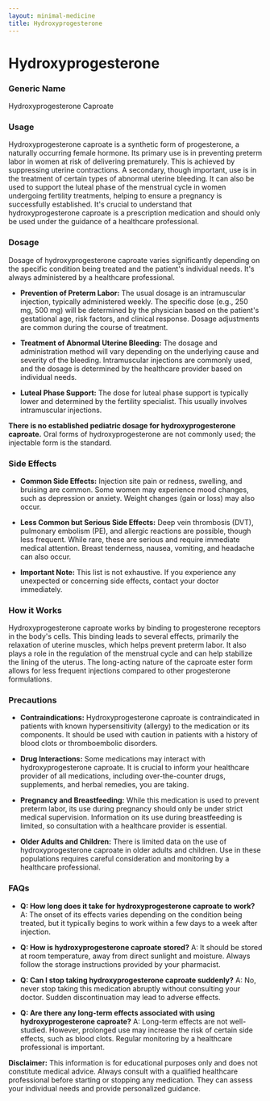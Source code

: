 ```yaml
---
layout: minimal-medicine
title: Hydroxyprogesterone
---
```


# Hydroxyprogesterone
### Generic Name
Hydroxyprogesterone Caproate

### Usage
Hydroxyprogesterone caproate is a synthetic form of progesterone, a naturally occurring female hormone.  Its primary use is in preventing preterm labor in women at risk of delivering prematurely. This is achieved by suppressing uterine contractions.  A secondary, though important, use is in the treatment of certain types of abnormal uterine bleeding.  It can also be used to support the luteal phase of the menstrual cycle in women undergoing fertility treatments, helping to ensure a pregnancy is successfully established.  It's crucial to understand that hydroxyprogesterone caproate is a prescription medication and should only be used under the guidance of a healthcare professional.


### Dosage
Dosage of hydroxyprogesterone caproate varies significantly depending on the specific condition being treated and the patient's individual needs.  It's always administered by a healthcare professional.

* **Prevention of Preterm Labor:**  The usual dosage is an intramuscular injection, typically administered weekly. The specific dose (e.g., 250 mg, 500 mg) will be determined by the physician based on the patient's gestational age, risk factors, and clinical response.  Dosage adjustments are common during the course of treatment.

* **Treatment of Abnormal Uterine Bleeding:** The dosage and administration method will vary depending on the underlying cause and severity of the bleeding.  Intramuscular injections are commonly used, and the dosage is determined by the healthcare provider based on individual needs.

* **Luteal Phase Support:**  The dose for luteal phase support is typically lower and determined by the fertility specialist. This usually involves intramuscular injections.

**There is no established pediatric dosage for hydroxyprogesterone caproate.** Oral forms of hydroxyprogesterone are not commonly used; the injectable form is the standard.


### Side Effects

* **Common Side Effects:**  Injection site pain or redness, swelling, and bruising are common. Some women may experience mood changes, such as depression or anxiety.  Weight changes (gain or loss) may also occur.

* **Less Common but Serious Side Effects:**  Deep vein thrombosis (DVT), pulmonary embolism (PE), and allergic reactions are possible, though less frequent.  While rare, these are serious and require immediate medical attention.  Breast tenderness, nausea, vomiting, and headache can also occur.


* **Important Note:** This list is not exhaustive.  If you experience any unexpected or concerning side effects, contact your doctor immediately.


### How it Works
Hydroxyprogesterone caproate works by binding to progesterone receptors in the body's cells. This binding leads to several effects, primarily the relaxation of uterine muscles, which helps prevent preterm labor.  It also plays a role in the regulation of the menstrual cycle and can help stabilize the lining of the uterus.  The long-acting nature of the caproate ester form allows for less frequent injections compared to other progesterone formulations.


### Precautions

* **Contraindications:**  Hydroxyprogesterone caproate is contraindicated in patients with known hypersensitivity (allergy) to the medication or its components.  It should be used with caution in patients with a history of blood clots or thromboembolic disorders.

* **Drug Interactions:**  Some medications may interact with hydroxyprogesterone caproate.  It is crucial to inform your healthcare provider of all medications, including over-the-counter drugs, supplements, and herbal remedies, you are taking.

* **Pregnancy and Breastfeeding:** While this medication is used to prevent preterm labor, its use during pregnancy should only be under strict medical supervision.  Information on its use during breastfeeding is limited, so consultation with a healthcare provider is essential.

* **Older Adults and Children:**  There is limited data on the use of hydroxyprogesterone caproate in older adults and children.  Use in these populations requires careful consideration and monitoring by a healthcare professional.


### FAQs

* **Q: How long does it take for hydroxyprogesterone caproate to work?**  A: The onset of its effects varies depending on the condition being treated, but it typically begins to work within a few days to a week after injection.

* **Q: How is hydroxyprogesterone caproate stored?** A: It should be stored at room temperature, away from direct sunlight and moisture.  Always follow the storage instructions provided by your pharmacist.

* **Q: Can I stop taking hydroxyprogesterone caproate suddenly?** A: No, never stop taking this medication abruptly without consulting your doctor.  Sudden discontinuation may lead to adverse effects.

* **Q: Are there any long-term effects associated with using hydroxyprogesterone caproate?** A: Long-term effects are not well-studied.  However, prolonged use may increase the risk of certain side effects, such as blood clots. Regular monitoring by a healthcare professional is important.


**Disclaimer:** This information is for educational purposes only and does not constitute medical advice.  Always consult with a qualified healthcare professional before starting or stopping any medication.  They can assess your individual needs and provide personalized guidance.
